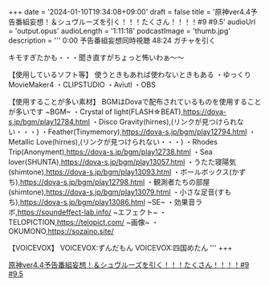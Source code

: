 +++
date = '2024-01-10T19:34:08+09:00'
draft = false
title = '原神ver4.4予告番組妄想！＆シュヴルーズを引く！！！たくさん！！！！#9 #9.5'
audioUrl = 'output.opus'
audioLength = '1:11:18'
podcastImage = 'thumb.jpg'
description = '''
0:00 予告番組妄想同時視聴
48:24 ガチャを引く

キモすぎたかも・・・聞き直すがちょっと怖いわぁ～～

【使用しているソフト等】
使うときもあれば使わないときもある
・ゆっくりMovieMaker4
・CLIPSTUDIO
・Aviutl
・OBS

【使用することが多い素材】
BGMはDovaで配布されているものを使用することが多いです
~BGM~
・Crystal of light(FLASH☆BEAT),https://dova-s.jp/bgm/play12784.html 
・Disco Gravity(hirnes),(リンクが見つけられない・・・)
・Feather(Tinymemory),https://dova-s.jp/bgm/play12794.html
・Metallic Love(hirnes),(リンクが見つけられない・・・)
・Rhodes Trip(Anonyment),https://dova-s.jp/bgm/play12738.html
・Sea lover(SHUNTA),https://dova-s.jp/bgm/play13057.html
・うたた寝陽気(shimtone),https://dova-s.jp/bgm/play13093.html
・ボールボックス(かずち),https://dova-s.jp/bgm/play12798.html
・観測者たちの部屋(shimtone),https://dova-s.jp/bgm/play13079.html
・小さな足音(すもち),https://dova-s.jp/bgm/play13086.html
~SE~
・効果音ラボ,https://soundeffect-lab.info/
~エフェクト~
・TELOPICTION,https://telopict.com/
~画像~
・OKUMONO,https://sozaino.site/

【VOICEVOX】
VOICEVOX:ずんだもん
VOICEVOX:四国めたん
'''
+++

[原神ver4.4予告番組妄想！＆シュヴルーズを引く！！！たくさん！！！！#9 #9.5](https://youtu.be/yHlFCbigvRw)


